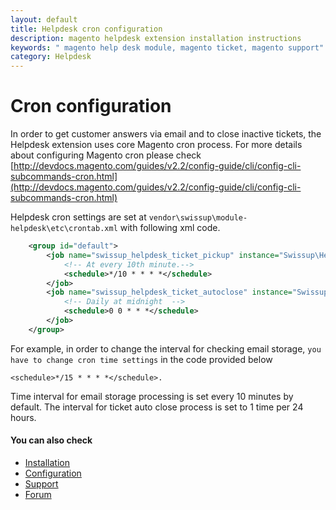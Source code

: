 ```yaml
---
layout: default
title: Helpdesk cron configuration
description: magento helpdesk extension installation instructions
keywords: " magento help desk module, magento ticket, magento support"
category: Helpdesk
---
```


# Cron configuration

In order to get customer answers via email and to close inactive tickets, the Helpdesk extension uses core Magento cron process. For more details about configuring Magento cron please check [http://devdocs.magento.com/guides/v2.2/config-guide/cli/config-cli-subcommands-cron.html](http://devdocs.magento.com/guides/v2.2/config-guide/cli/config-cli-subcommands-cron.html)

Helpdesk cron settings are set at `vendor\swissup\module-helpdesk\etc\crontab.xml` with following xml code.

```xml
    <group id="default">
        <job name="swissup_helpdesk_ticket_pickup" instance="Swissup\Helpdesk\Cron\EmailStorage\PickUp" method="execute">
            <!-- At every 10th minute.-->
            <schedule>*/10 * * * *</schedule>
        </job>
        <job name="swissup_helpdesk_ticket_autoclose" instance="Swissup\Helpdesk\Cron\Ticket\AutoClose" method="execute">
            <!-- Daily at midnight  -->
            <schedule>0 0 * * *</schedule>
        </job>
    </group>
```

For example, in order to change the interval for checking email storage, `you have to change cron time settings` in the code provided below

```
<schedule>*/15 * * * *</schedule>.
```

Time interval for email storage processing is set every 10 minutes by default. The interval for ticket auto close process is set to 1 time per 24 hours.

#### You can also check

*   [Installation](../installation/)
*   [Configuration](../configuration/)
*   [Support](https://swissuplabs.com/contacts/)
*   [Forum](https://swissuplabs.com/magento-forum/)

